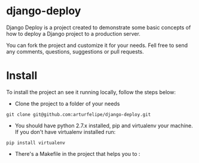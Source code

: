 # django-deploy

Django Deploy is a project created to demonstrate some basic concepts of how to
deploy a Django project to a production server.

You can fork the project and customize it for your needs. Fell free to send any
comments, questions, suggestions or pull requests.

# Install

To install the project an see it running locally, follow the steps below:

* Clone the project to a folder of your needs

```
git clone git@github.com:arturfelipe/django-deploy.git
```

* You should have python 2.7.x installed, pip and virtualenv your machine. If
you don't have virtualenv installed run:

```
pip install virtualenv
```

* There's a Makefile in the project that helps you to :

